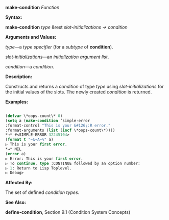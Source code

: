 **make-condition** *Function* 



**Syntax:** 



**make-condition** *type* &amp;rest *slot-initializations → condition* 



**Arguments and Values:** 



*type*—a *type specifier* (for a *subtype* of **condition**). 



*slot-initializations*—an *initialization argument list*. 



*condition*—a *condition*. 







 



 



**Description:** 



Constructs and returns a *condition* of type *type* using *slot-initializations* for the initial values of the slots. The newly created *condition* is returned. 



**Examples:**
```lisp
 
(defvar \*oops-count\* 0) 
(setq a (make-condition ’simple-error 
:format-control "This is your &#126;:R error." 
:format-arguments (list (incf \*oops-count\*)))) 
*→* #<SIMPLE-ERROR 32245104> 
(format t "~&~A~%" a) 
▷ This is your first error. 
*→* NIL 
(error a) 
▷ Error: This is your first error. 
▷ To continue, type :CONTINUE followed by an option number: 
▷ 1: Return to Lisp Toplevel. 
▷ Debug> 

```
**Affected By:** 



The set of defined *condition types*. 



**See Also:** 



**define-condition**, Section 9.1 (Condition System Concepts) 



